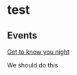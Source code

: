 # test
## Events
[Get to know you night](./Getting%20to%20Know%20You%20Night.pdf)

We should do this
